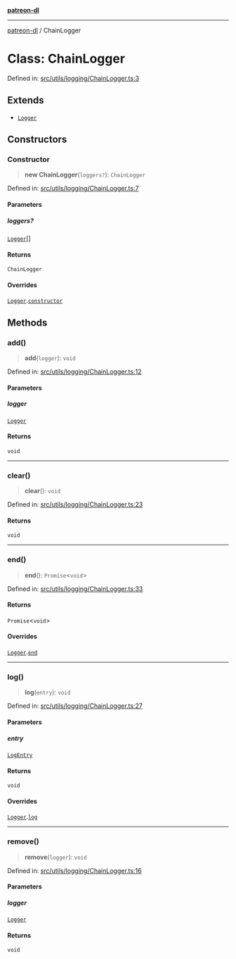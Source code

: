 [**patreon-dl**](../README.md)

***

[patreon-dl](../README.md) / ChainLogger

# Class: ChainLogger

Defined in: [src/utils/logging/ChainLogger.ts:3](https://github.com/patrickkfkan/patreon-dl/blob/21cb889ad3b60a77d2f4678e5262807670e6d9d0/src/utils/logging/ChainLogger.ts#L3)

## Extends

- [`Logger`](Logger.md)

## Constructors

### Constructor

> **new ChainLogger**(`loggers?`): `ChainLogger`

Defined in: [src/utils/logging/ChainLogger.ts:7](https://github.com/patrickkfkan/patreon-dl/blob/21cb889ad3b60a77d2f4678e5262807670e6d9d0/src/utils/logging/ChainLogger.ts#L7)

#### Parameters

##### loggers?

[`Logger`](Logger.md)[]

#### Returns

`ChainLogger`

#### Overrides

[`Logger`](Logger.md).[`constructor`](Logger.md#constructor)

## Methods

### add()

> **add**(`logger`): `void`

Defined in: [src/utils/logging/ChainLogger.ts:12](https://github.com/patrickkfkan/patreon-dl/blob/21cb889ad3b60a77d2f4678e5262807670e6d9d0/src/utils/logging/ChainLogger.ts#L12)

#### Parameters

##### logger

[`Logger`](Logger.md)

#### Returns

`void`

***

### clear()

> **clear**(): `void`

Defined in: [src/utils/logging/ChainLogger.ts:23](https://github.com/patrickkfkan/patreon-dl/blob/21cb889ad3b60a77d2f4678e5262807670e6d9d0/src/utils/logging/ChainLogger.ts#L23)

#### Returns

`void`

***

### end()

> **end**(): `Promise`\<`void`\>

Defined in: [src/utils/logging/ChainLogger.ts:33](https://github.com/patrickkfkan/patreon-dl/blob/21cb889ad3b60a77d2f4678e5262807670e6d9d0/src/utils/logging/ChainLogger.ts#L33)

#### Returns

`Promise`\<`void`\>

#### Overrides

[`Logger`](Logger.md).[`end`](Logger.md#end)

***

### log()

> **log**(`entry`): `void`

Defined in: [src/utils/logging/ChainLogger.ts:27](https://github.com/patrickkfkan/patreon-dl/blob/21cb889ad3b60a77d2f4678e5262807670e6d9d0/src/utils/logging/ChainLogger.ts#L27)

#### Parameters

##### entry

[`LogEntry`](../interfaces/LogEntry.md)

#### Returns

`void`

#### Overrides

[`Logger`](Logger.md).[`log`](Logger.md#log)

***

### remove()

> **remove**(`logger`): `void`

Defined in: [src/utils/logging/ChainLogger.ts:16](https://github.com/patrickkfkan/patreon-dl/blob/21cb889ad3b60a77d2f4678e5262807670e6d9d0/src/utils/logging/ChainLogger.ts#L16)

#### Parameters

##### logger

[`Logger`](Logger.md)

#### Returns

`void`
